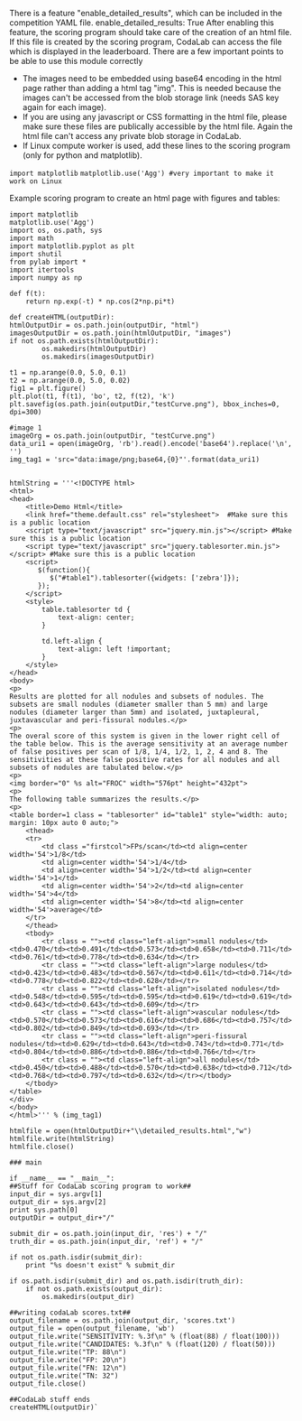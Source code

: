 There is a feature "enable_detailed_results", which can be included in the competition YAML file. 
enable_detailed_results: True
After enabling this feature, the scoring program should take care of the creation of an html file. If this file is created by the scoring program, CodaLab can access the file which is displayed in the leaderboard. There are a few important points to be able to use this module correctly
* The images need to be embedded using base64 encoding in the html page rather than adding a html tag "img". This is needed because the images can't be accessed from the blob storage link (needs SAS key again for each image). 
* If you are using any javascript or CSS formatting in the html file, please make sure these files are publically accessible by the html file. Again the html file can't access any private blob storage in CodaLab.
* If Linux compute worker is used, add these lines to the scoring program (only for python and matplotlib).

`import matplotlib`
`matplotlib.use('Agg') #very important to make it work on Linux`

Example scoring program to create an html page with figures and tables:

    import matplotlib
    matplotlib.use('Agg')
    import os, os.path, sys
    import math
    import matplotlib.pyplot as plt
    import shutil
    from pylab import *
    import itertools
    import numpy as np

    def f(t):
        return np.exp(-t) * np.cos(2*np.pi*t)

    def createHTML(outputDir):
	htmlOutputDir = os.path.join(outputDir, "html")
	imagesOutputDir = os.path.join(htmlOutputDir, "images")
	if not os.path.exists(htmlOutputDir):
			os.makedirs(htmlOutputDir)
			os.makedirs(imagesOutputDir)
			
 	t1 = np.arange(0.0, 5.0, 0.1)
	t2 = np.arange(0.0, 5.0, 0.02)
	fig1 = plt.figure()
	plt.plot(t1, f(t1), 'bo', t2, f(t2), 'k')
	plt.savefig(os.path.join(outputDir,"testCurve.png"), bbox_inches=0, dpi=300)
	
	#image 1
	imageOrg = os.path.join(outputDir, "testCurve.png")
	data_uri1 = open(imageOrg, 'rb').read().encode('base64').replace('\n', '')
	img_tag1 = 'src="data:image/png;base64,{0}"'.format(data_uri1)
	
			
	htmlString = '''<!DOCTYPE html>
	<html>
	<head>
        <title>Demo Html</title>
        <link href="theme.default.css" rel="stylesheet">  #Make sure this is a public location
        <script type="text/javascript" src="jquery.min.js"></script> #Make sure this is a public location
        <script type="text/javascript" src="jquery.tablesorter.min.js"></script> #Make sure this is a public location
        <script>
           $(function(){
              $("#table1").tablesorter({widgets: ['zebra']});
           });
        </script>
        <style>
			table.tablesorter td {
				text-align: center;
			}
			
			td.left-align {
				text-align: left !important;
			}
        </style>  
	</head>
	<body>
	<p>
	Results are plotted for all nodules and subsets of nodules. The subsets are small nodules (diameter smaller than 5 mm) and large nodules (diameter larger than 5mm) and isolated, juxtapleural, juxtavascular and peri-fissural nodules.</p>
	<p>
	The overal score of this system is given in the lower right cell of the table below. This is the average sensitivity at an average number of false positives per scan of 1/8, 1/4, 1/2, 1, 2, 4 and 8. The sensitivities at these false positive rates for all nodules and all subsets of nodules are tabulated below.</p>
	<p>
	<img border="0" %s alt="FROC" width="576pt" height="432pt">
	<p>
	The following table summarizes the results.</p>
	<p>
	<table border=1 class = "tablesorter" id="table1" style="width: auto; margin: 10px auto 0 auto;">
	    <thead>
	    <tr>
            <td class ="firstcol">FPs/scan</td><td align=center width='54'>1/8</td>
            <td align=center width='54'>1/4</td>
            <td align=center width='54'>1/2</td><td align=center width='54'>1</td>
            <td align=center width='54'>2</td><td align=center width='54'>4</td>
            <td align=center width='54'>8</td><td align=center width='54'>average</td>
        </tr>
        </thead>
        <tbody>
			<tr class = ""><td class="left-align">small nodules</td><td>0.470</td><td>0.491</td><td>0.573</td><td>0.658</td><td>0.711</td><td>0.761</td><td>0.778</td><td>0.634</td></tr>
			<tr class = ""><td class="left-align">large nodules</td><td>0.423</td><td>0.483</td><td>0.567</td><td>0.611</td><td>0.714</td><td>0.778</td><td>0.822</td><td>0.628</td></tr>
			<tr class = ""><td class="left-align">isolated nodules</td><td>0.548</td><td>0.595</td><td>0.595</td><td>0.619</td><td>0.619</td><td>0.643</td><td>0.643</td><td>0.609</td></tr>
			<tr class = ""><td class="left-align">vascular nodules</td><td>0.570</td><td>0.573</td><td>0.616</td><td>0.686</td><td>0.757</td><td>0.802</td><td>0.849</td><td>0.693</td></tr>
			<tr class = ""><td class="left-align">peri-fissural nodules</td><td>0.629</td><td>0.643</td><td>0.743</td><td>0.771</td><td>0.804</td><td>0.886</td><td>0.886</td><td>0.766</td></tr>
			<tr class = ""><td class="left-align">all nodules</td><td>0.450</td><td>0.488</td><td>0.570</td><td>0.638</td><td>0.712</td><td>0.768</td><td>0.797</td><td>0.632</td></tr></tbody>        
		</tbody>
	</table>	
	</div>	
	</body>
	</html>''' % (img_tag1)
		
	htmlfile = open(htmlOutputDir+"\\detailed_results.html","w")
	htmlfile.write(htmlString)
	htmlfile.close()
  
    ### main 
  
    if __name__ == "__main__":
	##Stuff for CodaLab scoring program to work##
	input_dir = sys.argv[1]
	output_dir = sys.argv[2]
	print sys.path[0] 
	outputDir = output_dir+"/"
	
	submit_dir = os.path.join(input_dir, 'res') + "/"
	truth_dir = os.path.join(input_dir, 'ref') + "/"
	
	if not os.path.isdir(submit_dir):
		print "%s doesn't exist" % submit_dir

	if os.path.isdir(submit_dir) and os.path.isdir(truth_dir):
		if not os.path.exists(output_dir):
			os.makedirs(output_dir)
			
	##writing codaLab scores.txt##
	output_filename = os.path.join(output_dir, 'scores.txt')              
	output_file = open(output_filename, 'wb')
	output_file.write("SENSITIVITY: %.3f\n" % (float(88) / float(100)))
	output_file.write("CANDIDATES: %.3f\n" % (float(120) / float(50)))
	output_file.write("TP: 88\n")
	output_file.write("FP: 20\n")
	output_file.write("FN: 12\n")
	output_file.write("TN: 32")
	output_file.close()
	
	##CodaLab stuff ends	
	createHTML(outputDir)`


